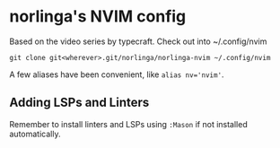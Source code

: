 # norlinga's NVIM config

Based on the video series by typecraft.
Check out into ~/.config/nvim

```shell
git clone git<wherever>.git/norlinga/norlinga-nvim ~/.config/nvim
```

A few aliases have been convenient, like `alias nv='nvim'`.

## Adding LSPs and Linters

Remember to install linters and LSPs using `:Mason` if not installed automatically.
